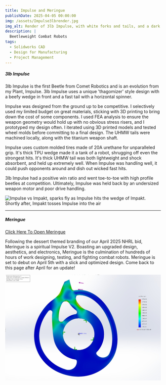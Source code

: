 ```yaml
---
title: Impulse and Meringue
publishDate: 2025-04-05 00:00:00
img: /assets/Impulse3lbrender.jpg
img_alt: Render of 3lb Impulse, with white forks and tails, and a dark purple wedge held in place with screws on a grey background
description: |
  Beetleweight Combat Robots
tags:
  - Solidworks CAD
  - Design for Manufacturing
  - Project Management
---
```


##### 3lb Impulse

3lb Impulse is the first Beetle from Comet Robotics and is an evolution from my Plant, Impulse. 3lb Impulse uses a unique 'thagomizer' style design with a beefy wedge in front and a fast tail with a horizontal spinner. 

Impulse was designed from the ground up to be competitive. I selectively used my limited budget on great materials, sticking with 3D printing to bring down the cost of some components. I used FEA analysis to ensure the weapon geometry would hold up with no obvious stress risers, and I prototyped my design often. I iterated using 3D printed models and tested wheel molds before committing to a final design. The UHMW tails were machined locally, along with the titanium weapon shaft.

Impulse uses custom molded tires made of 20A urethane for unparalleled grip. It's thick TPU wedge made it a tank of a robot, shrugging off even the strongest hits. It's thick UHMW tail was both lightweight and shock absorbent, and held up extremely well. When Impulse was handling well, it could push opponents around and dish out wicked fast hits. 

3lb Impulse had a positive win ratio and went toe-to-toe with high profile beetles at competition. Ultimately, Impulse was held back by an undersized weapon motor and poor drive handling.

![Impulse vs Impakt, sparks fly as Impulse hits the wedge of Impakt. Shortly after, Impakt tosses Impulse into the air](impulse.webp)

---

##### Meringue

[Click Here To Open Meringue](/assets/Meringue%20Render/Data/index.html)

Following the dessert themed branding of our April 2025 NHRL bid, Meringue is a spiritual Impulse V2. Boasting an upgraded design, aesthetics, and electronics, Meringue is the culmination of hundreds of hours of work designing, testing, and fighting combat robots. Meringue is set to debut on April 5th with a slick and optimized design. Come back to this page after April for an update!


![Meringue's weapon in FEA analysis, visualizing how a force on the weapon's tooth creates stress points in the geometry](MeringueFEA.jpg)
